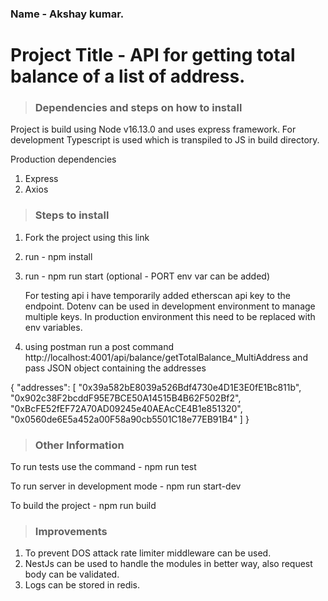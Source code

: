### Name - Akshay kumar.

# Project Title - API for getting total balance of a list of address.

> ### Dependencies and steps on how to install

Project is build using Node v16.13.0 and uses express framework. For development Typescript is used which is transpiled to JS in build directory.

Production dependencies

1. Express
2. Axios

> ### Steps to install

1. Fork the project using this link
2. run - npm install
3. run - npm run start (optional - PORT env var can be added)

   For testing api i have temporarily added etherscan api key to the endpoint. Dotenv can be used in development environment to manage multiple keys. In production environment this need to be replaced with env variables.

4. using postman run a post command
   http://localhost:4001/api/balance/getTotalBalance_MultiAddress
   and pass JSON object containing the addresses

{
"addresses":
[
"0x39a582bE8039a526Bdf4730e4D1E3E0fE1Bc811b",
"0x902c38F2bcddF95E7BCE50A14515B4B62F502Bf2",
"0xBcFE52fEF72A70AD09245e40AEAcCE4B1e851320",
"0x0560de6E5a452a00F58a90cb5501C18e77EB91B4"
]
}

> ### Other Information

To run tests use the command - npm run test

To run server in development mode - npm run start-dev

To build the project - npm run build

> ### Improvements

1. To prevent DOS attack rate limiter middleware can be used.
2. NestJs can be used to handle the modules in better way, also request body can be validated.
3. Logs can be stored in redis.

